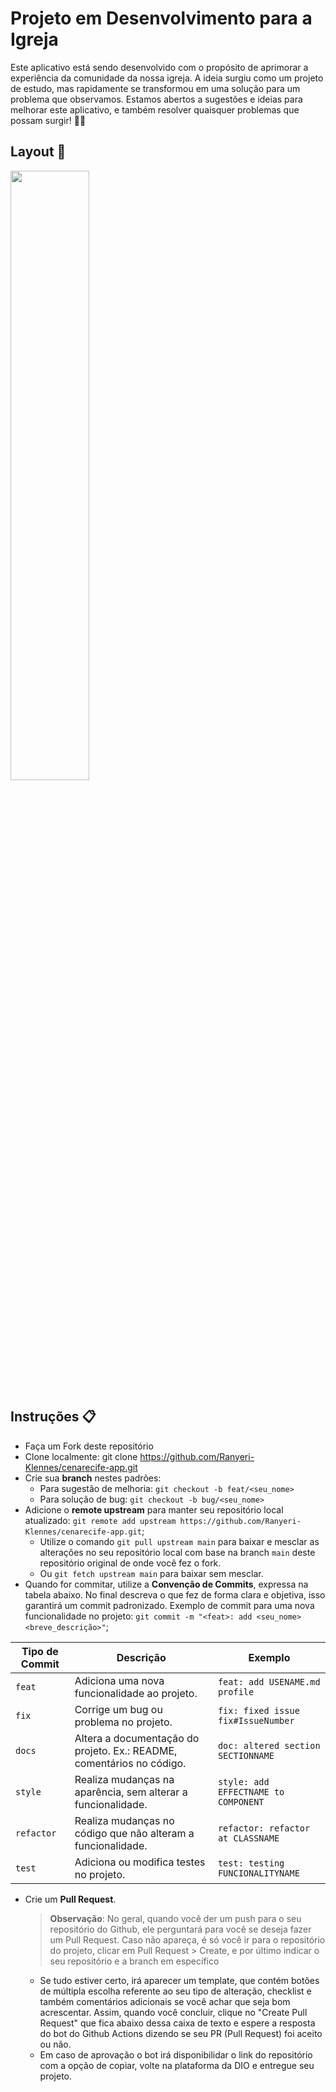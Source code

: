 # Projeto em Desenvolvimento para a Igreja

Este aplicativo está sendo desenvolvido com o propósito de aprimorar a experiência da comunidade da nossa igreja. A ideia surgiu como um projeto de estudo, mas rapidamente se transformou em uma solução para um problema que observamos. Estamos abertos a sugestões e ideias para melhorar este aplicativo, e também resolver quaisquer problemas que possam surgir! 👾💡

## Layout 📱
<img align="center"  width="50%" src="https://github.com/Ranyeri-Klennes/cenarecife-app/assets/46034451/5af6fb9a-6881-49a6-afff-9714137cad62">

## Instruções 📋
- Faça um Fork deste repositório
- Clone localmente: git clone https://github.com/Ranyeri-Klennes/cenarecife-app.git
- Crie sua **branch** nestes padrões:
    - Para sugestão de melhoria: `git checkout -b feat/<seu_nome>`
    - Para solução de bug: `git checkout -b bug/<seu_nome>`
- Adicione o **remote upstream** para manter seu repositório local atualizado: `git remote add upstream https://github.com/Ranyeri-Klennes/cenarecife-app.git`;
    - Utilize o comando `git pull upstream main` para baixar e mesclar as alterações no seu repositório local com base na branch `main` deste repositório original de onde você fez o fork.
    - Ou `git fetch upstream main` para baixar sem mesclar.
- Quando for commitar, utilize a **Convenção de Commits**, expressa na tabela abaixo. No final descreva o que fez de forma clara e objetiva, isso garantirá um commit padronizado. Exemplo de commit para uma nova funcionalidade no projeto: `git commit -m "<feat>: add <seu_nome> <breve_descrição>"`;

| Tipo de Commit | Descrição                                                            | Exemplo
| ---------------|----------------------------------------------------------------------|-----------
| `feat`         | Adiciona uma nova funcionalidade ao projeto.                         | `feat: add USENAME.md profile`
| `fix`          | Corrige um bug ou problema no projeto.                               | `fix: fixed issue fix#IssueNumber`
| `docs`         | Altera a documentação do projeto. Ex.: README, comentários no código.| `doc: altered section SECTIONNAME`
| `style`        | Realiza mudanças na aparência, sem alterar a funcionalidade.         | `style: add EFFECTNAME to COMPONENT`
| `refactor`     | Realiza mudanças no código que não alteram a funcionalidade.         | `refactor: refactor at CLASSNAME`
| `test`         | Adiciona ou modifica testes no projeto.                              | `test: testing FUNCIONALITYNAME`

- Crie um **Pull Request**.
    > **Observação**: No geral, quando você der um push para o seu repositório do Github, ele perguntará para você se deseja fazer um Pull Request. Caso não apareça, é só você ir para o repositório do projeto, clicar em Pull Request > Create, e por último indicar o seu repositório e a branch em específico
  -  Se tudo estiver certo, irá aparecer um template, que contém botões de múltipla escolha referente ao seu tipo de alteração, checklist e também comentários adicionais se você achar que seja bom acrescentar. Assim, quando você concluir, clique no "Create Pull Request" que fica abaixo dessa caixa de texto e espere a resposta do bot do Github Actions dizendo se seu PR (Pull Request) foi aceito ou não.
  - Em caso de aprovação o bot irá disponibilidar o link do repositório com a opção de copiar, volte na plataforma da DIO e entregue seu projeto.

